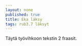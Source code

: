 ```yaml
---
layout: none
published: true
title: Eka läksy
tags: rub3.7 läksyt
---
```

Täytä työvihkoon tekstin 2 fraasit.
